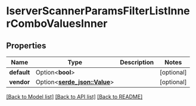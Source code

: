 # IserverScannerParamsFilterListInnerComboValuesInner

## Properties

Name | Type | Description | Notes
------------ | ------------- | ------------- | -------------
**default** | Option<**bool**> |  | [optional]
**vendor** | Option<[**serde_json::Value**](.md)> |  | [optional]

[[Back to Model list]](../README.md#documentation-for-models) [[Back to API list]](../README.md#documentation-for-api-endpoints) [[Back to README]](../README.md)


